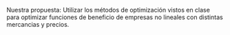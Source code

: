 Nuestra propuesta:
Utilizar los métodos de optimización vistos en clase para optimizar funciones de beneficio de empresas no lineales con distintas mercancias y precios.
